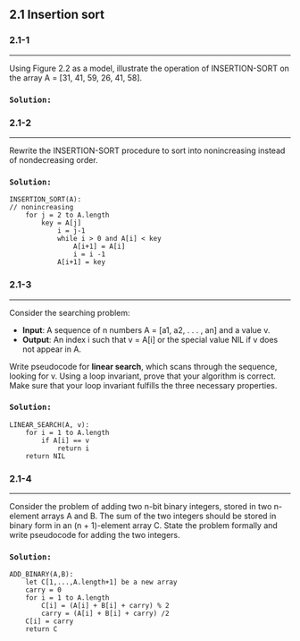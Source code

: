## 2.1 Insertion sort

### 2.1-1
***
Using Figure 2.2 as a model, illustrate the operation of INSERTION-SORT on the array A = [31, 41, 59, 26, 41, 58].

### `Solution:`

### 2.1-2
***
Rewrite the INSERTION-SORT procedure to sort into nonincreasing instead of nondecreasing order.

### `Solution:`
	INSERTION_SORT(A):                        
	// nonincreasing
		for j = 2 to A.length
   			key = A[j]
     			i = j-1
     			while i > 0 and A[i] < key
       				A[i+1] = A[i]
       				i = i -1
     			A[i+1] = key
     			
### 2.1-3
***
Consider the searching problem:

* **Input**: A sequence of n numbers A = [a1, a2, . . . , an] and a value v.
* **Output**: An index i such that v = A[i] or the special value NIL if v does not appear in A.

Write pseudocode for **linear search**, which scans through the sequence, looking for v. Using a loop invariant, prove that your algorithm is correct. Make sure that your loop invariant fulfills the three necessary properties.

### `Solution:`
	LINEAR_SEARCH(A, v):	
		for i = 1 to A.length
			if A[i] == v
				return i
		return NIL

### 2.1-4
***
Consider the problem of adding two n-bit binary integers, stored in two n-element arrays A and B. The sum of the two integers should be stored in binary form in an (n + 1)-element array C. State the problem formally and write pseudocode for adding the two integers.

### `Solution:`
	ADD_BINARY(A,B):
		let C[1,...,A.length+1] be a new array
		carry = 0
		for i = 1 to A.length
			C[i] = (A[i] + B[i] + carry) % 2
			carry = (A[i] + B[i] + carry) /2
		C[i] = carry
		return C
